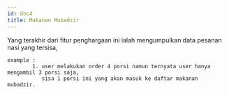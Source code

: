```yaml
---
id: doc4
title: Makanan Mubadzir
---
```

Yang terakhir dari fitur penghargaan ini ialah mengumpulkan data pesanan nasi yang tersisa,

	example :
			1. user melakukan order 4 porsi namun ternyata user hanya mengambil 3 porsi saja,
			   sisa 1 porsi ini yang akan masuk ke daftar makanan mubadzir.
